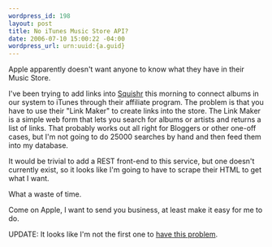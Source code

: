 ```yaml
--- 
wordpress_id: 198
layout: post
title: No iTunes Music Store API?
date: 2006-07-10 15:00:22 -04:00
wordpress_url: urn:uuid:{a.guid}
---
```

<p>Apple apparently doesn't want anyone to know what they have in their Music Store.  </p>

<p>I've been trying to add links into <a href="http://www.squishr.com" title="Squishr">Squishr</a> this morning to connect albums in our system to iTunes through their affiliate program.  The problem is that you have to use their "Link Maker" to create links into the store.  The Link Maker is a simple web form that lets you search for albums or artists and returns a list of links.  That probably works out all right for Bloggers or other one-off cases, but I'm not going to do 25000 searches by hand and then feed them into my database.  </p>

<p>It would be trivial to add a REST front-end to this service, but one doesn't currently exist, so it looks like I'm going to have to scrape their HTML to get what I want.</p>

<p>What a waste of time.  </p>

<p>Come on Apple, I want to send you business, at least make it easy for me to do.</p>

<p>UPDATE: It looks like I'm not the first one to <a href="http://maisonbisson.com/blog/post/10758/" title="iTunes Music Store API?">have this problem</a>.</p>
